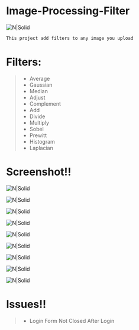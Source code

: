 # Image-Processing-Filter

![N|Solid](https://epid1w.by.files.1drv.com/y4mb7-V32-a9BPsPmHzBsbL84MAlgvdLU75O7jT_dNn0PYMnT7aXb25VCgCuLukeOoIxZk9Ew_T8E_KX95RHpXmgt3bHBYsqPenONootRNwZk0pzEr5fEFhUVXiRcUlanu1bsf7MIOO2TQfzz-YBRoGxLpiExr70Wo4erQtWvIs5qI8VtJlaWtr0suclx7opKXFaFv3KjGdmJtzJxb8G2HqCQ?width=256&height=97&cropmode=none)

```sh
This project add filters to any image you upload 
```


# Filters:

> - Average
> - Gaussian
> - Median
> - Adjust
> - Complement
> - Add
> - Divide
> - Multiply
> - Sobel
> - Prewitt
> - Histogram
> - Laplacian




# Screenshot!!


 ![N|Solid](https://ephgpw.by.files.1drv.com/y4mtH7g3elvLjwflDEkopimyeT8ZBSkkaTFG4_cW-_wdICNS86zWfe2YKb1xemKK9hghsBSmnZunpCQz1dk6sdZe20Pz_-pwOR10McOFxC5cw51EVmOyDafa48W9wiUnTqYzkI8PbjIuxNUu002ZEyquMTWnUj8s6qgZ8zx4G-y_cvY6MhbKLRMVETaN0iHC9IQpNGtsuhPwAAzjQZQ1yT-fA?width=504&height=218&cropmode=none)

![N|Solid](https://epg1ta.by.files.1drv.com/y4m41vD-9L0WB3DjU5eT1-Y2OpAhbgIEdE5rfRTLZD13le_pjxihSFyCoS2IzNI7DDJ4FQoGgCpEJzn6rjzpRoV2NlG9j7zh0kp2EpDZE_l8Auvvo_ZT_6uzEtEB9CYYiyU4ZmbhYLUswsMwjr4w73MOCaBWnphcL706HwPCplEI1jggguk8jKE5W6AXMy_glRUhXvKHPhOzFyjh_7_GGxrdQ?width=1366&height=728&cropmode=none)

 ![N|Solid](https://eho2ba.by.files.1drv.com/y4mVfLIOyrQp6rUz43EM_8yQPSvB9AnmkGu-ma7RnHTZG2AhYm75dgxyQyNNwkqQroIPNtvOVsFuNLaWX3Nrouix6maoCOoZlyZXa8kP4QNFNNYM7LIh1xL4sRo-mHpxQAgXQEMrwGgPiuZt6Lij7toH8ocfmL_2E2jv0Ohjm6manMQ-zgNPKFUsQmu2oPhWrcSouRX7cq8cmeh672q8KhD4Q?width=577&height=581&cropmode=none)

 ![N|Solid](https://ehnreq.by.files.1drv.com/y4mOcAipGpscCd_fTGLDQ33xbv7qgQoDTulFbA0qWCRBgcuOUmhJX0qNI7339saQHwdzcxUQlLsEg687vITcyBROqFi53SKblEnIsx9f_VgMMmZUO5H8wUeb2BgUXQRvU3cLj-v68NTR54qcTxed5I7W9O5M_zr9m-ki7O2ChlQr0hde6u2GD6z0uwkwuhpofTZJpGydJUU5vJlQV7QddZlxw?width=842&height=465&cropmode=none)

 ![N|Solid](https://ehpzna.by.files.1drv.com/y4mXmJtX1uDXqjSKlXb7peXvnYt5cKiEf43cUeV3rIuJWirGQKCLWYyMTs5_p-_66rZZPJ3d78iXX6oRrEDBGmtTD4OfBiEj5e57pG8ZflXjq0fHWBzh3hPXbvsAypYCy0U5QApho_HTSuL_je_Ma7HzZMvYCFGb9TAPsKf6iF7dRoAjmoVtQS_hDslMmz07pn-pYMP4jWieDPIw3IdYTnLWg?width=694&height=321&cropmode=none)

 ![N|Solid](https://epjqwa.by.files.1drv.com/y4mIOxcrXnwuLyjbQnw7Wxx_eaIpo9Y5lxzQ0Nu2Ylv6ruEid63L0YPKuCQSa-PNsowOvNaR0ZvIoDxvxS5yjNi3yAzNTGn3DGiUP2zxZ_Xorbyw5aDFAZHcnY8i1zetsHoG0wlC8vkM6mNZBpw6TWmIcV4rEkHoq2h2Q4jKUEGsy0wlQOjokA43Sm8cMEg8s_M-zXP-qQNcpgB--zjZ8gaFg?width=800&height=602&cropmode=none)

 ![N|Solid](https://ephrnq.by.files.1drv.com/y4miyixKZAYGtopfL-CaBuUZHzVoL55CuBZDLY4s-F_yG7u9iPVoGR_ZtKJQIlpZWd6HDCpHgn1jx4WdXmNlr55mNh2NokfzMmpl8h-itWoMo9DpusrD_n6jy_ovdUshLQNRLgepQnEyIM59e10uWii3gErxQ4vuh8maKk1F0ilqmBELMtjVzbxN27TB7NLkZLByAO5VEix_swJVpibh3IDHQ?width=584&height=253&cropmode=none)
 
  ![N|Solid](https://epjjeq.by.files.1drv.com/y4mPf5ZrQ9y6sfLtWsBgWaO73Ru1lOvk7QpNVU3zklN-iUG1Qs0rDpvDzxslkmANdThvavG38XjcAkv5cOJWR8J8-i-ICVU43EVQtjClKb3EV9L_fQFzMrSqHPAapXEdLPnpOHPPB-Q5vXwdEUeuWo8NE19vhyi_AVXs-uRsw7FJSz9c43_roLUys7A3lbow-YU55mhn8EBufzurujNDBpj9A?width=415&height=368&cropmode=none)
  
  
  ![N|Solid](https://ephk7g.by.files.1drv.com/y4mIeYe6ZUZSZ5o65GYPikPFUYsJE-mGqO8BvC9C-mxbKvapqR9g1dUKSZYbOPHXiRacxHh3CsPwHBRJMXcRtHzrQ9dh504bvjGfmGpx3QgiZrtfV9UHTMRvuQinbRwaq86Yz2uCZjlmDcQ-l0bGXVThU_RtoyXsoY5yzBOc_TU2uT57ms5GVo3t_VG5FwOA_DG-lq7iqIKA-PWYrg9i3w67Q?width=538&height=263&cropmode=none)

# Issues!!
> - Login Form Not Closed After Login
